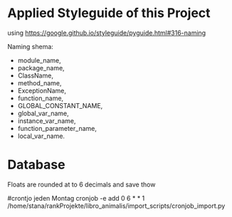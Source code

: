 # Applied Styleguide of this Project 
 using https://google.github.io/styleguide/pyguide.html#316-naming

Naming shema:
- module_name, 
- package_name, 
- ClassName, 
- method_name, 
- ExceptionName, 
- function_name, 
- GLOBAL_CONSTANT_NAME, 
- global_var_name, 
- instance_var_name, 
- function_parameter_name, 
- local_var_name.


# Database
Floats are rounded at to 6 decimals and save thow

#crontjo jeden Montag
cronjob -e
add
0 6 * * 1 /home/stana/rankProjekte/libro_animalis/import_scripts/cronjob_import.py